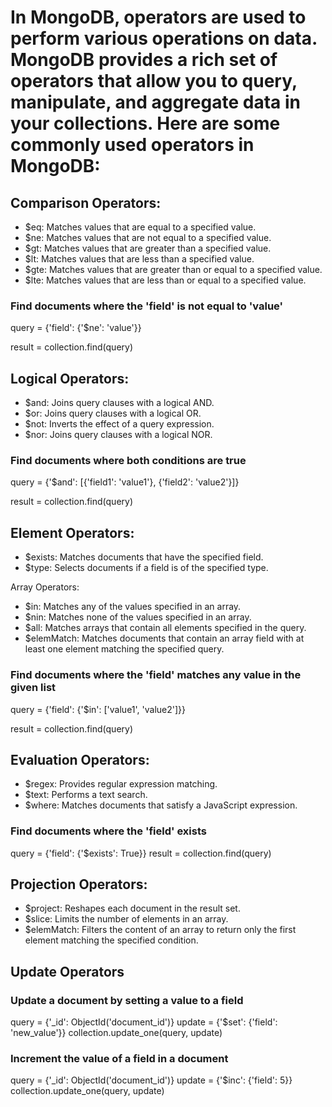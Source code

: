 # In MongoDB, operators are used to perform various operations on data. MongoDB provides a rich set of operators that allow you to query, manipulate, and aggregate data in your collections. Here are some commonly used operators in MongoDB:

## Comparison Operators:

* $eq: Matches values that are equal to a specified value.
* $ne: Matches values that are not equal to a specified value.
* $gt: Matches values that are greater than a specified value.
* $lt: Matches values that are less than a specified value.
* $gte: Matches values that are greater than or equal to a specified value.
* $lte: Matches values that are less than or equal to a specified value.

### Find documents where the 'field' is not equal to 'value'
query = {'field': {'$ne': 'value'}}

result = collection.find(query)

## Logical Operators:

* $and: Joins query clauses with a logical AND.
* $or: Joins query clauses with a logical OR.
* $not: Inverts the effect of a query expression.
* $nor: Joins query clauses with a logical NOR.

### Find documents where both conditions are true
query = {'$and': [{'field1': 'value1'}, {'field2': 'value2'}]}

result = collection.find(query)


## Element Operators:

* $exists: Matches documents that have the specified field.
* $type: Selects documents if a field is of the specified type.

Array Operators:

* $in: Matches any of the values specified in an array.
* $nin: Matches none of the values specified in an array.
* $all: Matches arrays that contain all elements specified in the query.
* $elemMatch: Matches documents that contain an array field with at least one element matching the specified query.

### Find documents where the 'field' matches any value in the given list
query = {'field': {'$in': ['value1', 'value2']}}

result = collection.find(query)

## Evaluation Operators:

* $regex: Provides regular expression matching.
* $text: Performs a text search.
* $where: Matches documents that satisfy a JavaScript expression.

### Find documents where the 'field' exists
query = {'field': {'$exists': True}}
result = collection.find(query)


## Projection Operators:

* $project: Reshapes each document in the result set.
* $slice: Limits the number of elements in an array.
* $elemMatch: Filters the content of an array to return only the first element matching the specified condition.

## Update Operators

### Update a document by setting a value to a field
query = {'_id': ObjectId('document_id')}
update = {'$set': {'field': 'new_value'}}
collection.update_one(query, update)

### Increment the value of a field in a document
query = {'_id': ObjectId('document_id')}
update = {'$inc': {'field': 5}}
collection.update_one(query, update)



